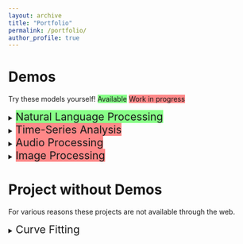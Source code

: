 ```yaml
---
layout: archive
title: "Portfolio"
permalink: /portfolio/
author_profile: true
---
```


# Demos
Try these models yourself! <span style="background-color:#88FF88">Available</span> 
<span style="background-color:#FF8888">Work in progress</span>
<details>
<summary><span style="font-size:16.0pt;background-color:#88FF88">Natural Language Processing</span></summary>

<h3>Movie Review Sentiment</h3>

A small project for me to learn how to deploy models to a server. 
Here a simple bag-of-words model to predict the sentiment of a provided movie review. 

<a href="https://mattingliswhalen.github.io/demos/movie_review_sentiment.html">
Try it out yourself</a>
or read more about the model at the
<a href="https://github.com/MattInglisWhalen/MovieReviewSentiments">
GitHub repository</a>!

</details>

<details>
<summary><span style="font-size:16.0pt;background-color:#FF8888">Time-Series Analysis</span></summary>

</details>

<details>
<summary><span style="font-size:16.0pt;background-color:#FF8888">Audio Processing</span></summary>

</details>

<details>
<summary><span style="font-size:16.0pt;background-color:#FF8888">Image Processing</span></summary>

</details>


# Project without Demos

For various reasons these projects are not available through the web. 

<details>
<summary><span style="font-size:16.0pt;">Curve Fitting</span></summary>

<h3>MIW's AutoFit</h3>

This project was originally meant to be marketed online to researchers and professionals 
who need a quick way to determine the best functional model to fit their 1D data. 
This multiplatform GUI is compatible with Windows, MacOSX, and Ubuntu.
</details>

